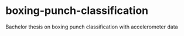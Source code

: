 # boxing-punch-classification
Bachelor thesis on boxing punch classification with accelerometer data
